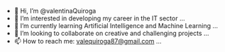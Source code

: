 - 👋 Hi, I’m @valentinaQuiroga
- 👀 I’m interested in developing my career in the IT sector ...
- 🌱 I’m currently learning Artificial Intelligence and Machine Learning ...
- 💞️ I’m looking to collaborate on creative and challenging projects ...
- 📫 How to reach me: valequiroga87@gmail.com ...

<!---
valentinaQuiroga/valentinaQuiroga is a ✨ special ✨ repository because its `README.md` (this file) appears on your GitHub profile.
You can click the Preview link to take a look at your changes.
--->
